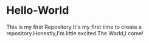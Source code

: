 # Hello-World
This is my first Repository
It's my first time to create a repository.Honestly,I'm little excited.The World,I come!
